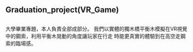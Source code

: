 ###### <h2> Graduation_project(VR_Game)<h2>
大學畢業專題，本人負責全部成部分。
我們以實體的獨木橋平衡木模擬在VR視覺中的鋼索，利用平衡木晃動的角度讓玩家在行走
時能更真實的體驗到在高空走鋼索的臨場感。
